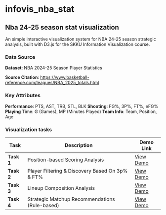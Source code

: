 # infovis_nba_stat

## Nba 24-25 season stat visualization ##

An simple interactive visualization system for NBA 24-25 season strategic analysis, built with D3.js for the SKKU Information Visualization course.

### Data Source
**Dataset**: NBA 2024-25 Season Player Statistics

**Source Citation**: https://www.basketball-reference.com/leagues/NBA_2025_totals.html 

### Key Attributes

**Performance**: PTS, AST, TRB, STL, BLK
**Shooting**: FG%, 3P%, FT%, eFG%
**Playing** Time: G (Games), MP (Minutes Played)
**Team Info**: Team, Position, Age

### Visualization tasks

| Task | Description | Demo Link |
|------|-------------|-----------|
| **Task 1** | Position-based Scoring Analysis | [View Demo](https://yourusername.github.io/nba-visualization/task1.html) |
| **Task 2** | Player Filtering & Discovery Based On 3p% & FT%| [View Demo](https://yourusername.github.io/nba-visualization/task2.html) |
| **Task 3** | Lineup Composition Analysis | [View Demo](https://yourusername.github.io/nba-visualization/task3.html) |
| **Task 4** | Strategic Matchup Recommendations (Rule-based) | [View Demo](https://yourusername.github.io/nba-visualization/task4.html) |
